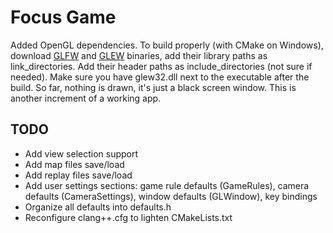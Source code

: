 # Focus Game

Added OpenGL dependencies. To build properly (with CMake on Windows), download [GLFW](https://www.glfw.org/download.html) and [GLEW](https://glew.sourceforge.net/) binaries, add their library paths as link_directories. Add their header paths as include_directories (not sure if needed).
Make sure you have glew32.dll next to the executable after the build.
So far, nothing is drawn, it's just a black screen window. This is another increment of a working app.

## TODO

- Add view selection support
- Add map files save/load
- Add replay files save/load
- Add user settings sections: game rule defaults (GameRules), camera defaults (CameraSettings), window defaults (GLWindow), key bindings
- Organize all defaults into defaults.h
- Reconfigure clang++.cfg to lighten CMakeLists.txt
